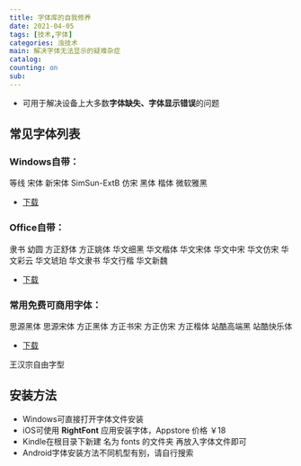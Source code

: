 ```yaml
---
title: 字体库的自我修养
date: 2021-04-05
tags: [技术,字体]
categories: 浊技术
main: 解决字体无法显示的疑难杂症
catalog: 
counting: on
sub: 
---
```


* 可用于解决设备上大多数**字体缺失、字体显示错误**的问题

## 常见字体列表
### Windows自带：
等线
宋体
新宋体
SimSun-ExtB
仿宋
黑体
楷体
微软雅黑

* [下载](https://dawn-shadow-a17b.cloudpool.workers.dev/CloudShare/Fonts/Windows.zip)

### Office自带：
隶书
幼圆
方正舒体
方正姚体
华文细黑
华文楷体
华文宋体
华文中宋
华文仿宋
华文彩云
华文琥珀
华文隶书
华文行楷
华文新魏

* [下载](https://dawn-shadow-a17b.cloudpool.workers.dev/CloudShare/Fonts/Office.zip)

### 常用免费可商用字体：
思源黑体
思源宋体
方正黑体
方正书宋
方正仿宋
方正楷体
站酷高端黑
站酷快乐体

* [下载](https://dawn-shadow-a17b.cloudpool.workers.dev/CloudShare/Fonts/Free.zip)

王汉宗自由字型

## 安装方法
* Windows可直接打开字体文件安装
* iOS可使用 **RightFont** 应用安装字体，Appstore 价格 ￥18
* Kindle在根目录下新建 名为 fonts 的文件夹 再放入字体文件即可
* Android字体安装方法不同机型有别，请自行搜索